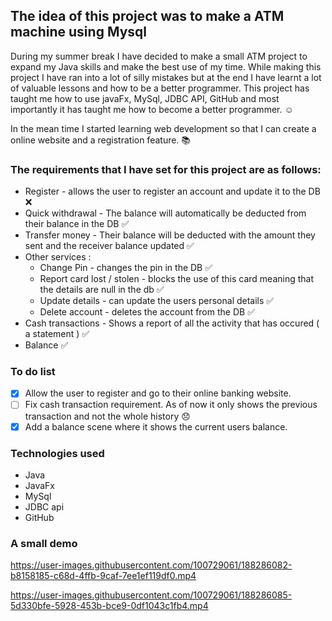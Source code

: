 ## The idea of this project was to make a ATM machine using Mysql ##

During my summer break I have decided to make a small ATM project to expand my Java skills and make the best use of my time. While making this project I have ran
into a lot of silly mistakes but at the end I have learnt a lot of valuable lessons and how to be a better programmer. This project has taught me how to use javaFx,
MySql, JDBC API, GitHub and most importantly it has taught me how to become a better programmer. :relaxed:

In the mean time I started learning web development so that I can create a online website and a registration feature. :books:

 ### The requirements that I have set for this project are as follows:  ###

* Register - allows the user to register an account and update it to the DB :x:
* Quick withdrawal - The balance will automatically be deducted from their balance in the DB :white_check_mark:
* Transfer money - Their balance will be deducted with the amount they sent and the receiver balance updated :white_check_mark:
* Other services :
    - Change Pin - changes the pin in the DB  :white_check_mark:
    - Report card lost / stolen - blocks the use of this card meaning that the details are null in the db :white_check_mark:
    - Update details -  can update the users personal details :white_check_mark:
    - Delete account - deletes the account from the DB :white_check_mark:
* Cash transactions - Shows a report of all the activity that has occured ( a statement ) :white_check_mark:
* Balance :white_check_mark:

### To do list ###
- [x]  Allow the user to register and go to their online banking website.
- [ ]  Fix cash transaction requirement. As of now it only shows the previous transaction and not the whole history :disappointed:
- [x]  Add a balance scene where it shows the current users balance.

### Technologies used ###
- Java
- JavaFx
- MySql
- JDBC api
- GitHub

### A small demo ###

https://user-images.githubusercontent.com/100729061/188286082-b8158185-c68d-4ffb-9caf-7ee1ef119df0.mp4



https://user-images.githubusercontent.com/100729061/188286085-5d330bfe-5928-453b-bce9-0df1043c1fb4.mp4

